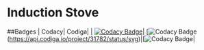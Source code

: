 # Induction Stove

##Badges
| Codacy| Codiga|
| [![Codacy Badge](https://app.codacy.com/project/badge/Grade/f313c376487d4d208870b2ac934477b8)](https://www.codacy.com/gh/RajeshwariNavalur/M2-EmbSys/dashboard?utm_source=github.com&amp;utm_medium=referral&amp;utm_content=RajeshwariNavalur/M2-EmbSys&amp;utm_campaign=Badge_Grade)| [![Codacy Badge](https://api.codiga.io/project/31782/score/svg) (https://api.codiga.io/project/31782/status/svg)|[![Codacy Badge](https://api.codiga.io/project/31782/status/svg)|
